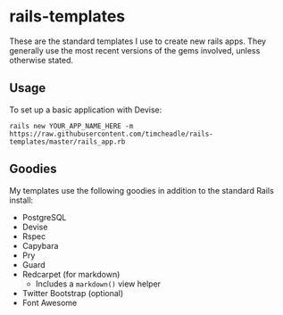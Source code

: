 # rails-templates

These are the standard templates I use to create new rails apps. They generally use the most recent versions of the gems involved, unless otherwise stated.

## Usage

To set up a basic application with Devise:

```
rails new YOUR_APP_NAME_HERE -m https://raw.githubusercontent.com/timcheadle/rails-templates/master/rails_app.rb
```

## Goodies

My templates use the following goodies in addition to the standard Rails install:

- PostgreSQL
- Devise
- Rspec 
- Capybara
- Pry
- Guard
- Redcarpet (for markdown)
    - Includes a `markdown()` view helper
- Twitter Bootstrap (optional)
- Font Awesome	
